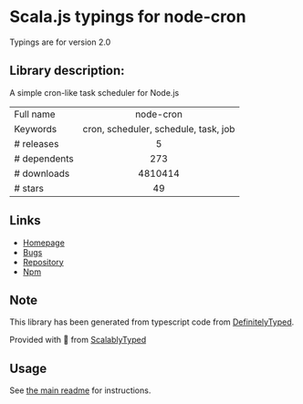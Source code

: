 
# Scala.js typings for node-cron

Typings are for version 2.0

## Library description:
A simple cron-like task scheduler for Node.js

|                    |                 |
| ------------------ | :-------------: |
| Full name          | node-cron |
| Keywords           | cron, scheduler, schedule, task, job |
| # releases         | 5 |
| # dependents       | 273 |
| # downloads        | 4810414 |
| # stars            | 49 |

## Links
- [Homepage](https://github.com/merencia/node-cron)
- [Bugs](https://github.com/merencia/node-cron/issues)
- [Repository](https://github.com/merencia/node-cron)
- [Npm](https://www.npmjs.com/package/node-cron)
    


## Note
This library has been generated from typescript code from [DefinitelyTyped](https://definitelytyped.org).

Provided with :purple_heart: from [ScalablyTyped](https://github.com/oyvindberg/ScalablyTyped)

## Usage
See [the main readme](../../readme.md) for instructions.


